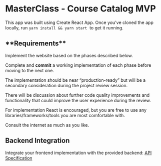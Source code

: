 # MasterClass - Course Catalog MVP

This app was built using Create React App. Once you've cloned the app locally, run `yarn install && yarn start`
 to get it running.

## \***\*Requirements\*\***

Implement the website based on the phases described below.

Complete and **commit** a working implementation of each phase before moving to the next one.

The implementation should be near “production-ready” but will be a secondary consideration during the project review session.

There will be discussion about further code quality improvements and functionality that could improve the user experience during the review.

For implementation React is encouraged, but you are free to use any libraries/frameworks/tools you are most comfortable with.

Consult the internet as much as you like.

## Backend Integration

Integrate your frontend implementation with the provided backend: [API Specification](https://docs.google.com/document/d/1yh9FNS0O3Dv5R7huJdAQNGO9XOvLCrN37_BWHHINyEs/edit#heading=h.wdh8lpg9aroy)
